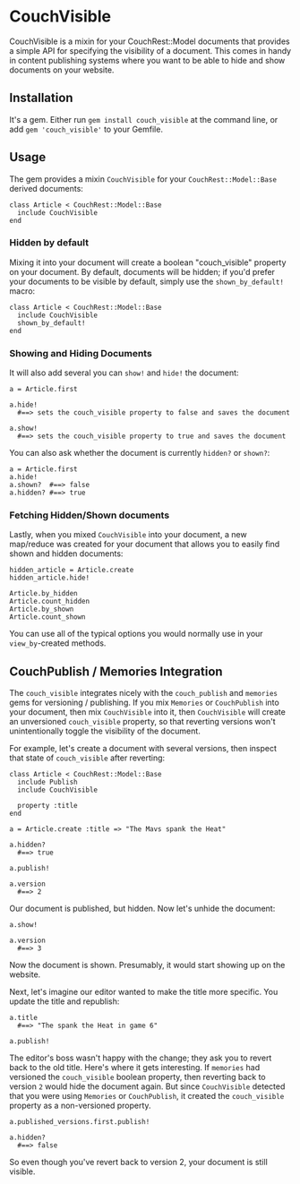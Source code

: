 # CouchVisible

CouchVisible is a mixin for your CouchRest::Model documents that provides a simple API for specifying the visibility of a document. This comes in handy in content publishing systems where you want to be able to hide and show documents on your website.  

## Installation

It's a gem. Either run `gem install couch_visible` at the command line, or add `gem 'couch_visible'` to your Gemfile.

## Usage

The gem provides a mixin `CouchVisible` for your `CouchRest::Model::Base` derived documents:
  
    class Article < CouchRest::Model::Base
      include CouchVisible
    end

### Hidden by default

Mixing it into your document will create a boolean "couch_visible" property on your document. By default, documents will be hidden; if you'd prefer your documents to be visible by default, simply use the `shown_by_default!` macro: 
    
    class Article < CouchRest::Model::Base
      include CouchVisible
      shown_by_default!
    end


### Showing and Hiding Documents

It will also add several you can `show!` and `hide!` the document:
    
    a = Article.first

    a.hide! 
      #==> sets the couch_visible property to false and saves the document 

    a.show!
      #==> sets the couch_visible property to true and saves the document

You can also ask whether the document is currently `hidden?` or `shown?`:
    
    a = Article.first
    a.hide!   
    a.shown?  #==> false
    a.hidden? #==> true

### Fetching Hidden/Shown documents

Lastly, when you mixed `CouchVisible` into your document, a new map/reduce was created for your document that allows you to easily find shown and hidden documents:

    hidden_article = Article.create
    hidden_article.hide!
    
    Article.by_hidden
    Article.count_hidden
    Article.by_shown 
    Article.count_shown

You can use all of the typical options you would normally use in your `view_by`-created methods. 

## CouchPublish / Memories Integration

The `couch_visible` integrates nicely with the `couch_publish` and `memories` gems for versioning / publishing. If you mix `Memories` or `CouchPublish` into your document, then mix `CouchVisible` into it, then `CouchVisible` will create an unversioned `couch_visible` property, so that reverting versions won't unintentionally toggle the visibility of the document.   

For example, let's create a document with several versions, then inspect that state of `couch_visible` after reverting:

    class Article < CouchRest::Model::Base
      include Publish
      include CouchVisible
      
      property :title
    end

    a = Article.create :title => "The Mavs spank the Heat"
    
    a.hidden? 
      #==> true

    a.publish!

    a.version
      #==> 2


Our document is published, but hidden. Now let's unhide the document:

    a.show!
    
    a.version 
      #==> 3

Now the document is shown. Presumably, it would start showing up on the website.

Next, let's imagine our editor wanted to make the title more specific. You update the title and republish: 

    a.title
      #==> "The spank the Heat in game 6"

    a.publish!

The editor's boss wasn't happy with the change; they ask you to revert back to the old title. Here's where it gets interesting. If `memories` had versioned the `couch_visible` boolean property, then reverting back to version `2` would hide the document again. But since `CouchVisible` detected that you were using `Memories` or `CouchPublish`, it created the `couch_visible` property as a non-versioned property.  

    a.published_versions.first.publish! 

    a.hidden?
      #==> false

So even though you've revert back to version 2, your document is still visible. 
